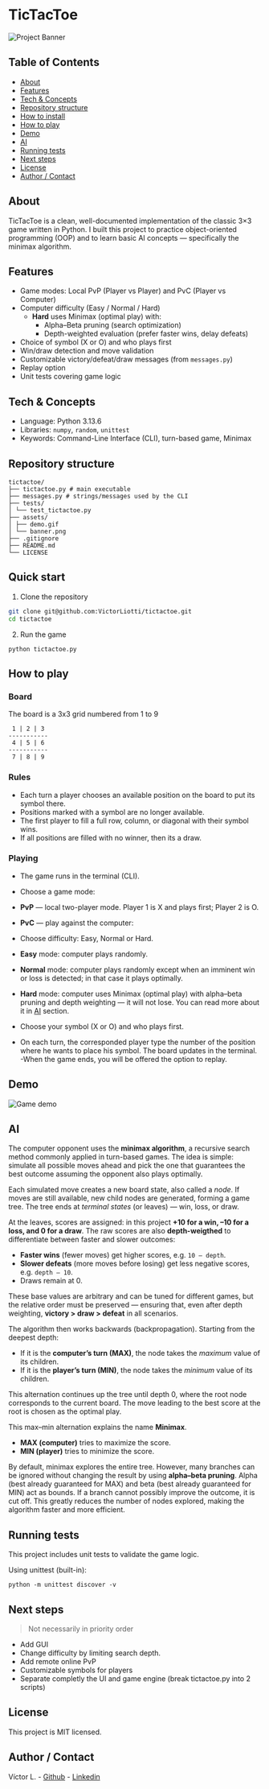 # TicTacToe

![Project Banner](./assets/banner.png)


## Table of Contents

- [About](#about)
- [Features](#features)
- [Tech & Concepts](#tech--concepts)
- [Repository structure](#repository-structure)
- [How to install](#how-to-install)
- [How to play](#how-to-play)
- [Demo](#demo)
- [AI](#ai)
- [Running tests](#running-tests)
- [Next steps](#next-steps)
- [License](#license)
- [Author / Contact](#author--contact)


## About

TicTacToe is a clean, well-documented implementation of the classic 3×3 game written in Python.
I built this project to practice object-oriented programming (OOP) and to learn basic AI concepts — specifically the minimax algorithm.


## Features

- Game modes: Local PvP (Player vs Player) and PvC (Player vs Computer)
- Computer difficulty (Easy / Normal / Hard)
  - **Hard** uses Minimax (optimal play) with:
    - Alpha–Beta pruning (search optimization)
    - Depth-weighted evaluation (prefer faster wins, delay defeats)
- Choice of symbol (X or O) and who plays first
- Win/draw detection and move validation
- Customizable victory/defeat/draw messages (from `messages.py`)
- Replay option
- Unit tests covering game logic


## Tech & Concepts

- Language: Python 3.13.6
- Libraries: `numpy`, `random`, `unittest`
- Keywords: Command-Line Interface (CLI), turn-based game, Minimax


## Repository structure
```
tictactoe/
├── tictactoe.py # main executable
├── messages.py # strings/messages used by the CLI
├── tests/
│ └── test_tictactoe.py
├── assets/
│ ├── demo.gif
│ └── banner.png
├── .gitignore
├── README.md
└── LICENSE
```


## Quick start

1. Clone the repository

```bash
git clone git@github.com:VictorLiotti/tictactoe.git
cd tictactoe
```

2. Run the game
```
python tictactoe.py
```


## How to play

### Board

The board is a 3x3 grid numbered from 1 to 9

```
 1 | 2 | 3
-----------
 4 | 5 | 6
-----------
 7 | 8 | 9
```


### Rules

- Each turn a player chooses an available position on the board to put its symbol there.
- Positions marked with a symbol are no longer available.
- The first player to fill a full row, column, or diagonal with their symbol wins.
- If all positions are filled with no winner, then its a draw.


### Playing

- The game runs in the terminal (CLI).
- Choose a game mode:
 - **PvP** — local two-player mode. Player 1 is X and plays first; Player 2 is O.
 - **PvC** — play against the computer:
  - Choose difficulty: Easy, Normal or Hard.
   - **Easy** mode: computer plays randomly.
   - **Normal** mode: computer plays randomly except when an imminent win or loss is detected; in that case it plays optimally.
   - **Hard** mode: computer uses Minimax (optimal play) with alpha–beta pruning and depth weighting — it will not lose. You can read more about it in [AI](#ai) section.
  - Choose your symbol (X or O) and who plays first.

- On each turn, the corresponded player type the number of the position where he wants to place his symbol. The board updates in the terminal.
-When the game ends, you will be offered the option to replay.


## Demo
![Game demo](./assets/demo.gif)


## AI

The computer opponent uses the **minimax algorithm**, a recursive search method commonly applied in turn-based games. The idea is simple: simulate all possible moves ahead and pick the one that guarantees the best outcome assuming the opponent also plays optimally.

Each simulated move creates a new board state, also called a *node*. If moves are still available, new child nodes are generated, forming a game tree. The tree ends at *terminal states* (or leaves) — win, loss, or draw.

At the leaves, scores are assigned: in this project **+10 for a win, –10 for a loss, and 0 for a draw**. The raw scores are also **depth-weigthed** to differentiate between faster and slower outcomes:
- **Faster wins** (fewer moves) get higher scores, e.g. `10 – depth`.
- **Slower defeats** (more moves before losing) get less negative scores, e.g. `depth – 10`.
- Draws remain at 0.

These base values are arbitrary and can be tuned for different games, but the relative order must be preserved — ensuring that, even after depth weighting, **victory > draw > defeat** in all scenarios.

The algorithm then works backwards (backpropagation). Starting from the deepest depth:
- If it is the **computer’s turn (MAX)**, the node takes the *maximum* value of its children.
- If it is the **player’s turn (MIN)**, the node takes the *minimum* value of its children.

This alternation continues up the tree until depth 0, where the root node corresponds to the current board. The move leading to the best score at the root is chosen as the optimal play.

This max–min alternation explains the name **Minimax**.  
- **MAX (computer)** tries to maximize the score.  
- **MIN (player)** tries to minimize the score.

By default, minimax explores the entire tree. However, many branches can be ignored without changing the result by using **alpha–beta pruning**. Alpha (best already guaranteed for MAX) and beta (best already guaranteed for MIN) act as bounds. If a branch cannot possibly improve the outcome, it is cut off. This greatly reduces the number of nodes explored, making the algorithm faster and more efficient.


## Running tests

This project includes unit tests to validate the game logic.

Using unittest (built-in):
```
python -m unittest discover -v
```

## Next steps

> Not necessarily in priority order

- Add GUI
- Change difficulty by limiting search depth.
- Add remote online PvP
- Customizable symbols for players
- Separate completly the UI and game engine (break tictactoe.py into 2 scripts)

## License

This project is MIT licensed.


## Author / Contact

Víctor L. - [Github](https://github.com/VictorLiotti) - [Linkedin](https://www.linkedin.com/in/victor-liotti)